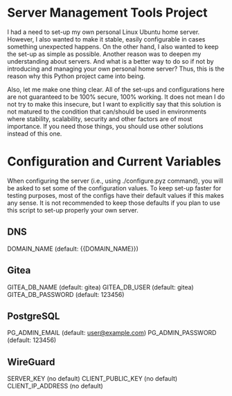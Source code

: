 # Server Management Tools Project

I had a need to set-up my own personal Linux Ubuntu home server. However, I also wanted to make it stable, easily configurable in cases something unexpected happens. On the other hand, I also wanted to keep the set-up as simple as possible. Another reason was to deepen my understanding about servers. And what is a better way to do so if not by introducing and managing your own personal home server? Thus, this is the reason why this Python project came into being.

Also, let me make one thing clear. All of the set-ups and configurations here are not guaranteed to be 100% secure, 100% working. It does not mean I do not try to make this insecure, but I want to explicitly say that this solution is not matured to the condition that can/should be used in environments where stability, scalability, security and other factors are of most importance. If you need those things, you should use other solutions instead of this one.

# Configuration and Current Variables

When configuring the server (i.e., using ./configure.pyz command), you will be asked to set some of the configuration values. To keep set-up faster for testing purposes, most of the configs have their default values if this makes any sense. It is not recommended to keep those defaults if you plan to use this script to set-up properly your own server.

## DNS

DOMAIN_NAME (default: {{DOMAIN_NAME}})

## Gitea

GITEA_DB_NAME (default: gitea)
GITEA_DB_USER (default: gitea)
GITEA_DB_PASSWORD (default: 123456)

## PostgreSQL

PG_ADMIN_EMAIL (default: user@example.com)
PG_ADMIN_PASSWORD (default: 123456)

## WireGuard

SERVER_KEY (no default)
CLIENT_PUBLIC_KEY (no default)
CLIENT_IP_ADDRESS (no default)

